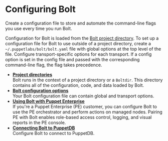 # Configuring Bolt

Create a configuration file to store and automate the command-line flags you use every time you run Bolt.

Configuration for Bolt is loaded from the [Bolt project directory](bolt_project_directories.md#). To set up a configuration file for Bolt to use outside of a project directory, create a `~/.puppetlabs/bolt/bolt.yaml` file with global options at the top level of the file. Configure transport-specific options for each transport. If a config option is set in the config file and passed with the corresponding command-line flag, the flag takes precedence.

-   **[Project directories](bolt_project_directories.md#)**  
 Bolt runs in the context of a project directory or a `Boltdir`. This directory contains all of the configuration, code, and data loaded by Bolt.
-   **[Bolt configuration options](bolt_configuration_options.md)**  
Your Bolt configuration file can contain global and transport options.
-   **[Using Bolt with Puppet Enterprise](bolt_configure_orchestrator.md)**  
If you're a Puppet Enterprise \(PE\) customer, you can configure Bolt to use the PE orchestrator and perform actions on managed nodes. Pairing PE with Bolt enables role-based access control, logging, and visual reports in the PE console.
-   **[Connecting Bolt to PuppetDB](bolt_connect_puppetdb.md)**  
Configure Bolt to connect to PuppetDB.


